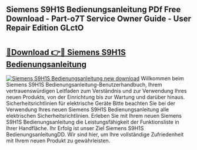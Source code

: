 ## Siemens S9H1S Bedienungsanleitung PDf Free Download - Part-o7T Service Owner Guide - User Repair Edition GLctO

# <h2><a href="http://df53k1q.blite.top/?on=Siemens+S9H1S+Bedienungsanleitung">🔗Download 👉🔴 Siemens S9H1S Bedienungsanleitung</a></h2>

[![Siemens S9H1S Bedienungsanleitung new download](https://i.imgur.com/lujVjoI.png)](http://df53k1q.blite.top/?on=Siemens+S9H1S+Bedienungsanleitung)
Willkommen beim Siemens S9H1S Bedienungsanleitung-Benutzerhandbuch, Ihrem vertrauenswürdigen Leitfaden zum Verständnis und zur Verwendung Ihres neuen Produkts, von der Einrichtung bis zur Wartung und darüber hinaus. Sicherheitsrichtlinien für elektrische Geräte Bitte beachten Sie bei der Verwendung Ihres neuen Siemens S9H1S Bedienungsanleitung alle elektrischen Sicherheitsrichtlinien. Erleben Sie mit Ihrem neuen Siemens S9H1S Bedienungsanleitung die Leistungsfähigkeit der Funktionsliste in Ihrer Handfläche. Ihr Erfolg ist unser Ziel Siemens S9H1S BedienungsanleitungDD. Wir sind hier, um Ihre vollständige Zufriedenheit mit Ihrem neuen Produkt zu gewährleisten.
